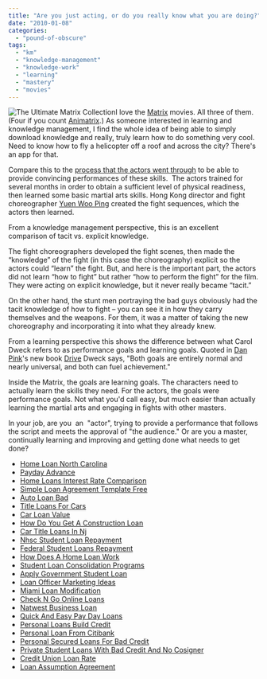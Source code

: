 ```yaml
---
title: "Are you just acting, or do you really know what you are doing?"
date: "2010-01-08"
categories: 
  - "pound-of-obscure"
tags: 
  - "km"
  - "knowledge-management"
  - "knowledge-work"
  - "learning"
  - "mastery"
  - "movies"
---
```


![The Ultimate Matrix Collection](images/3-3f.jpg)I love the [Matrix](http://www.amazon.com/gp/product/B000OPPBEQ?ie=UTF8&amp;tag=gbrettmiller-20&amp;linkCode=as2&amp;camp=1789&amp;creative=9325&amp;creativeASIN=B000OPPBEQ) movies. All three of them. (Four if you count [Animatrix](http://en.wikipedia.org/wiki/Animatrix).) As someone interested in learning and knowledge management, I find the whole idea of being able to simply download knowledge and really, truly learn how to do something very cool. Need to know how to fly a helicopter off a roof and across the city? There's an app for that.

Compare this to the [process that the actors went through](http://ezine.kungfumagazine.com/magazine/article.php?article=151) to be able to provide convincing performances of these skills.  The actors trained for several months in order to obtain a sufficient level of physical readiness, then learned some basic martial arts skills. Hong Kong director and fight choreographer [Yuen Woo Ping](http://en.wikipedia.org/wiki/Yuen_Woo_Ping) created the fight sequences, which the actors then learned.

From a knowledge management perspective, this is an excellent comparison of tacit vs. explicit knowledge.

The fight choreographers developed the fight scenes, then made the “knowledge” of the fight (in this case the choreography) explicit so the actors could “learn” the fight. But, and here is the important part, the actors did not learn “how to fight” but rather “how to perform the fight” for the film. They were acting on explicit knowledge, but it never really became “tacit.”

On the other hand, the stunt men portraying the bad guys obviously had the tacit knowledge of how to fight – you can see it in how they carry themselves and the weapons. For them, it was a matter of taking the new choreography and incorporating it into what they already knew.

From a learning perspective this shows the difference between what Carol Dweck refers to as performance goals and learning goals. Quoted in [Dan Pink](http://www.danpink.com)'s new book [Drive](http://www.amazon.com/gp/product/1594488843?ie=UTF8&tag=gbrettmiller-20&link_code=as3&camp=211189&creative=373489&creativeASIN=1594488843) Dweck says, "Both goals are entirely normal and nearly universal, and both can fuel achievement."

Inside the Matrix, the goals are learning goals. The characters need to actually learn the skills they need. For the actors, the goals were performance goals. Not what you'd call easy, but much easier than actually learning the martial arts and engaging in fights with other masters.

In your job, are you  an  "actor", trying to provide a performance that follows the script and meets the approval of "the audience." Or are you a master, continually learning and improving and getting done what needs to get done?

- [Home Loan North Carolina](http://usasportgroup.com/?Home-Loan-North-Carolina)
- [Payday Advance](http://www.consejocafe.org/?Payday-Advance)
- [Home Loans Interest Rate Comparison](http://usasportgroup.com/?Home-Loans-Interest-Rate-Comparison)
- [Simple Loan Agreement Template Free](http://www.consejocafe.org/?Simple-Loan-Agreement-Template-Free)
- [Auto Loan Bad](http://gbbkolejka.pl/?Auto-Loan-Bad)
- [Title Loans For Cars](http://gbbkolejka.pl/?Title-Loans-For-Cars)
- [Car Loan Value](http://www.amarysia.gr/?Car-Loan-Value)
- [How Do You Get A Construction Loan](http://gbbkolejka.pl/?How-Do-You-Get-A-Construction-Loan)
- [Car Title Loans In Nj](http://www.consejocafe.org/?Car-Title-Loans-In-Nj)
- [Nhsc Student Loan Repayment](http://usasportgroup.com/?Nhsc-Student-Loan-Repayment)
- [Federal Student Loans Repayment](http://www.amarysia.gr/?Federal-Student-Loans-Repayment)
- [How Does A Home Loan Work](http://www.franklinny.org/?How-Does-A-Home-Loan-Work)
- [Student Loan Consolidation Programs](http://www.consejocafe.org/?Student-Loan-Consolidation-Programs)
- [Apply Government Student Loan](http://www.franklinny.org/?Apply-Government-Student-Loan)
- [Loan Officer Marketing Ideas](http://gbbkolejka.pl/?Loan-Officer-Marketing-Ideas)
- [Miami Loan Modification](http://www.franklinny.org/?Miami-Loan-Modification)
- [Check N Go Online Loans](http://www.franklinny.org/?Check-N-Go-Online-Loans)
- [Natwest Business Loan](http://www.franklinny.org/?Natwest-Business-Loan)
- [Quick And Easy Pay Day Loans](http://www.franklinny.org/?Quick-And-Easy-Pay-Day-Loans)
- [Personal Loans Build Credit](http://usasportgroup.com/?Personal-Loans-Build-Credit)
- [Personal Loan From Citibank](http://www.amarysia.gr/?Personal-Loan-From-Citibank)
- [Personal Secured Loans For Bad Credit](http://www.consejocafe.org/?Personal-Secured-Loans-For-Bad-Credit)
- [Private Student Loans With Bad Credit And No Cosigner](http://www.franklinny.org/?Private-Student-Loans-With-Bad-Credit-And-No-Cosigner)
- [Credit Union Loan Rate](http://www.mariebo.org/?Credit-Union-Loan-Rate)
- [Loan Assumption Agreement](http://usasportgroup.com/?Loan-Assumption-Agreement)
